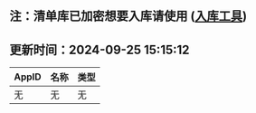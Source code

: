 ## 注：清单库已加密想要入库请使用 ([入库工具](https://github.com/BlankTMing/ManifestAutoUpdate/releases))

## 更新时间：2024-09-25 15:15:12
| AppID | 名称 | 类型  |
| :-------------------- | :----------------------------- | :----------- |
| 无 | 无 | 无 |
